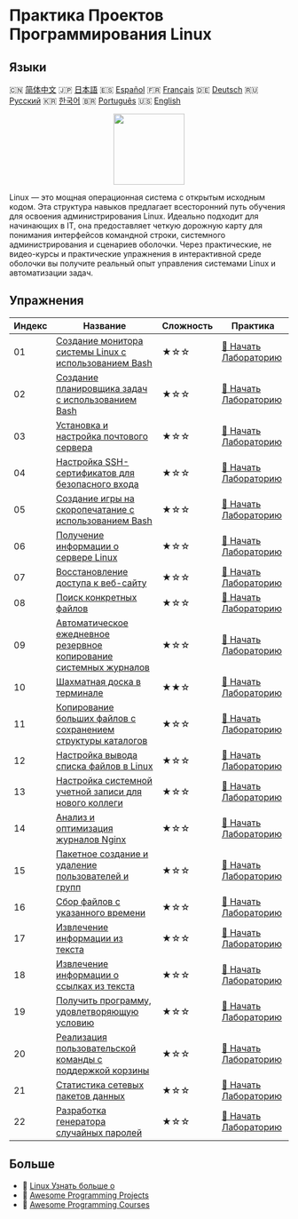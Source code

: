 # Практика Проектов Программирования Linux

## Языки

🇨🇳 [简体中文](README_zh.md) 🇯🇵 [日本語](README_ja.md) 🇪🇸 [Español](README_es.md) 🇫🇷 [Français](README_fr.md) 🇩🇪 [Deutsch](README_de.md) 🇷🇺 [Русский](README_ru.md) 🇰🇷 [한국어](README_ko.md) 🇧🇷 [Português](README_pt.md) 🇺🇸 [English](README.md) 

<div align="center">
<img width="128px" src="https://file.labex.io/path/k5LXo5b82pJm.png">
</div>

Linux — это мощная операционная система с открытым исходным кодом. Эта структура навыков предлагает всесторонний путь обучения для освоения администрирования Linux. Идеально подходит для начинающих в IT, она предоставляет четкую дорожную карту для понимания интерфейсов командной строки, системного администрирования и сценариев оболочки. Через практические, не видео-курсы и практические упражнения в интерактивной среде оболочки вы получите реальный опыт управления системами Linux и автоматизации задач.

## Упражнения

|   Индекс | Название                                                                                                                                 | Сложность   | Практика                                                                                                    |
|----------|------------------------------------------------------------------------------------------------------------------------------------------|-------------|-------------------------------------------------------------------------------------------------------------|
|       01 | [Создание монитора системы Linux с использованием Bash](https://labex.io/ru/courses/project-build-a-linux-system-monitor-using-bash)     | ★☆☆         | [🚀 Начать Лабораторию](https://labex.io/ru/courses/project-build-a-linux-system-monitor-using-bash)        |
|       02 | [Создание планировщика задач с использованием Bash](https://labex.io/ru/courses/project-build-a-task-scheduler-using-bash)               | ★☆☆         | [🚀 Начать Лабораторию](https://labex.io/ru/courses/project-build-a-task-scheduler-using-bash)              |
|       03 | [Установка и настройка почтового сервера](https://labex.io/ru/courses/project-installing-and-configuring-a-mail-server)                  | ★☆☆         | [🚀 Начать Лабораторию](https://labex.io/ru/courses/project-installing-and-configuring-a-mail-server)       |
|       04 | [Настройка SSH-сертификатов для безопасного входа](https://labex.io/ru/courses/project-certificate-configuration)                        | ★☆☆         | [🚀 Начать Лабораторию](https://labex.io/ru/courses/project-certificate-configuration)                      |
|       05 | [Создание игры на скоропечатание с использованием Bash](https://labex.io/ru/courses/project-creating-a-typing-game-using-bash)           | ★☆☆         | [🚀 Начать Лабораторию](https://labex.io/ru/courses/project-creating-a-typing-game-using-bash)              |
|       06 | [Получение информации о сервере Linux](https://labex.io/ru/courses/project-get-system-information)                                       | ★☆☆         | [🚀 Начать Лабораторию](https://labex.io/ru/courses/project-get-system-information)                         |
|       07 | [Восстановление доступа к веб-сайту](https://labex.io/ru/courses/project-restore-access-to-website)                                      | ★☆☆         | [🚀 Начать Лабораторию](https://labex.io/ru/courses/project-restore-access-to-website)                      |
|       08 | [Поиск конкретных файлов](https://labex.io/ru/courses/project-searching-for-specific-files)                                              | ★☆☆         | [🚀 Начать Лабораторию](https://labex.io/ru/courses/project-searching-for-specific-files)                   |
|       09 | [Автоматическое ежедневное резервное копирование системных журналов](https://labex.io/ru/courses/project-log-backup)                     | ★☆☆         | [🚀 Начать Лабораторию](https://labex.io/ru/courses/project-log-backup)                                     |
|       10 | [Шахматная доска в терминале](https://labex.io/ru/courses/project-chess-board-in-terminal)                                               | ★★☆         | [🚀 Начать Лабораторию](https://labex.io/ru/courses/project-chess-board-in-terminal)                        |
|       11 | [Копирование больших файлов с сохранением структуры каталогов](https://labex.io/ru/courses/project-copy-specified-files)                 | ★☆☆         | [🚀 Начать Лабораторию](https://labex.io/ru/courses/project-copy-specified-files)                           |
|       12 | [Настройка вывода списка файлов в Linux](https://labex.io/ru/courses/project-directory-size)                                             | ★☆☆         | [🚀 Начать Лабораторию](https://labex.io/ru/courses/project-directory-size)                                 |
|       13 | [Настройка системной учетной записи для нового коллеги](https://labex.io/ru/courses/project-new-colleague-system-account-setup)          | ★☆☆         | [🚀 Начать Лабораторию](https://labex.io/ru/courses/project-new-colleague-system-account-setup)             |
|       14 | [Анализ и оптимизация журналов Nginx](https://labex.io/ru/courses/project-log-analysis)                                                  | ★☆☆         | [🚀 Начать Лабораторию](https://labex.io/ru/courses/project-log-analysis)                                   |
|       15 | [Пакетное создание и удаление пользователей и групп](https://labex.io/ru/courses/project-bulk-creation-and-deletion-of-users-and-groups) | ★☆☆         | [🚀 Начать Лабораторию](https://labex.io/ru/courses/project-bulk-creation-and-deletion-of-users-and-groups) |
|       16 | [Сбор файлов с указанного времени](https://labex.io/ru/courses/project-collect-files-from-specified-time)                                | ★☆☆         | [🚀 Начать Лабораторию](https://labex.io/ru/courses/project-collect-files-from-specified-time)              |
|       17 | [Извлечение информации из текста](https://labex.io/ru/courses/project-extracting-information-from-text)                                  | ★☆☆         | [🚀 Начать Лабораторию](https://labex.io/ru/courses/project-extracting-information-from-text)               |
|       18 | [Извлечение информации о ссылках из текста](https://labex.io/ru/courses/project-extracting-link-information-from-text)                   | ★☆☆         | [🚀 Начать Лабораторию](https://labex.io/ru/courses/project-extracting-link-information-from-text)          |
|       19 | [Получить программу, удовлетворяющую условию](https://labex.io/ru/courses/project-get-program-that-satisfies-the-condition)              | ★☆☆         | [🚀 Начать Лабораторию](https://labex.io/ru/courses/project-get-program-that-satisfies-the-condition)       |
|       20 | [Реализация пользовательской команды с поддержкой корзины](https://labex.io/ru/courses/project-avoid-accidental-deletion)                | ★☆☆         | [🚀 Начать Лабораторию](https://labex.io/ru/courses/project-avoid-accidental-deletion)                      |
|       21 | [Статистика сетевых пакетов данных](https://labex.io/ru/courses/project-network-data-packet-statistics)                                  | ★☆☆         | [🚀 Начать Лабораторию](https://labex.io/ru/courses/project-network-data-packet-statistics)                 |
|       22 | [Разработка генератора случайных паролей](https://labex.io/ru/courses/project-password-generator)                                        | ★☆☆         | [🚀 Начать Лабораторию](https://labex.io/ru/courses/project-password-generator)                             |

## Больше

- 🔗 [Linux Узнать больше о](https://labex.io/ru/skilltrees/linux)
- 🔗 [Awesome Programming Projects](https://github.com/labex-labs/awesome-programming-projects)
- 🔗 [Awesome Programming Courses](https://github.com/labex-labs/awesome-programming-courses)

